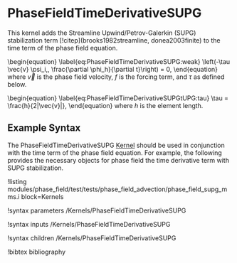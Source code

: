 # PhaseFieldTimeDerivativeSUPG

This kernel adds the Streamline Upwind/Petrov-Galerkin (SUPG) stabilization
term [!citep](brooks1982streamline, donea2003finite)  to the time term of the phase field equation.

\begin{equation}
\label{eq:PhaseFieldTimeDerivativeSUPG:weak}
\left(-\tau \vec{v} \psi_i,\, \frac{\partial \phi_h}{\partial t}\right) = 0,
\end{equation}
where $\vec{v}$ is the phase field velocity, $f$ is the forcing term, and $\tau$ as defined below.

\begin{equation}
\label{eq:PhaseFieldTimeDerivativeSUPGtUPG:tau}
\tau = \frac{h}{2\|\vec{v}\|},
\end{equation}
where $h$ is the element length.

## Example Syntax

The PhaseFieldTimeDerivativeSUPG [Kernel](syntax/Kernels/index.md) should be used in conjunction with the time term of the phase field equation.
For example, the following provides the necessary objects for phase field the time derivative term with SUPG stabilization.

!listing modules/phase_field/test/tests/phase_field_advection/phase_field_supg_mms.i block=Kernels

!syntax parameters /Kernels/PhaseFieldTimeDerivativeSUPG

!syntax inputs /Kernels/PhaseFieldTimeDerivativeSUPG

!syntax children /Kernels/PhaseFieldTimeDerivativeSUPG



!bibtex bibliography
